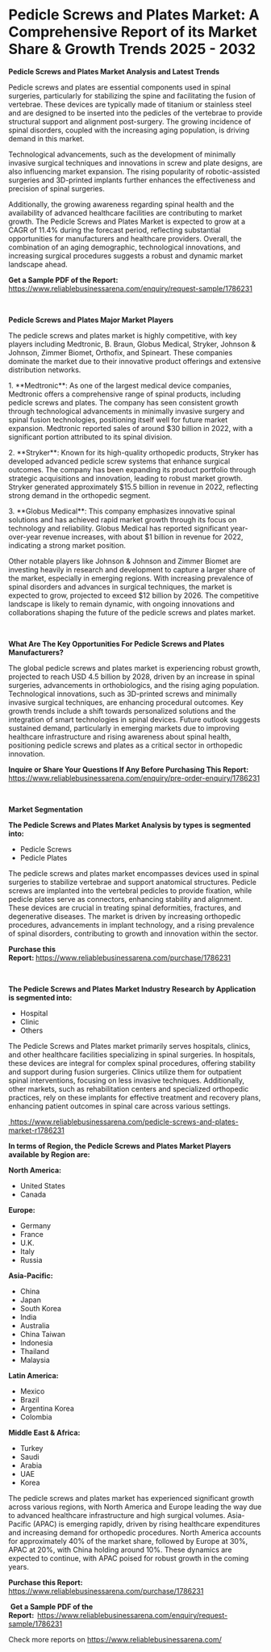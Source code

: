<p><h1>Pedicle Screws and Plates Market: A Comprehensive Report of its Market Share & Growth Trends 2025 - 2032</h1></p><p><strong>Pedicle Screws and Plates Market Analysis and Latest Trends</strong></p>
<p><p>Pedicle screws and plates are essential components used in spinal surgeries, particularly for stabilizing the spine and facilitating the fusion of vertebrae. These devices are typically made of titanium or stainless steel and are designed to be inserted into the pedicles of the vertebrae to provide structural support and alignment post-surgery. The growing incidence of spinal disorders, coupled with the increasing aging population, is driving demand in this market. </p><p>Technological advancements, such as the development of minimally invasive surgical techniques and innovations in screw and plate designs, are also influencing market expansion. The rising popularity of robotic-assisted surgeries and 3D-printed implants further enhances the effectiveness and precision of spinal surgeries. </p><p>Additionally, the growing awareness regarding spinal health and the availability of advanced healthcare facilities are contributing to market growth. The Pedicle Screws and Plates Market is expected to grow at a CAGR of 11.4% during the forecast period, reflecting substantial opportunities for manufacturers and healthcare providers. Overall, the combination of an aging demographic, technological innovations, and increasing surgical procedures suggests a robust and dynamic market landscape ahead.</p></p>
<p><strong>Get a Sample PDF of the Report:&nbsp;</strong> <a href="https://www.reliablebusinessarena.com/enquiry/request-sample/1786231?utm_campaign=3566&utm_medium=2&utm_source=Github&utm_content=ia&utm_term=25032025&utm_id=pedicle-screws-and-plates">https://www.reliablebusinessarena.com/enquiry/request-sample/1786231</a></p>
<p>&nbsp;</p>
<p><strong>Pedicle Screws and Plates Major Market Players</strong></p>
<p><p>The pedicle screws and plates market is highly competitive, with key players including Medtronic, B. Braun, Globus Medical, Stryker, Johnson & Johnson, Zimmer Biomet, Orthofix, and Spineart. These companies dominate the market due to their innovative product offerings and extensive distribution networks.</p><p>1. **Medtronic**: As one of the largest medical device companies, Medtronic offers a comprehensive range of spinal products, including pedicle screws and plates. The company has seen consistent growth through technological advancements in minimally invasive surgery and spinal fusion technologies, positioning itself well for future market expansion. Medtronic reported sales of around $30 billion in 2022, with a significant portion attributed to its spinal division.</p><p>2. **Stryker**: Known for its high-quality orthopedic products, Stryker has developed advanced pedicle screw systems that enhance surgical outcomes. The company has been expanding its product portfolio through strategic acquisitions and innovation, leading to robust market growth. Stryker generated approximately $15.5 billion in revenue in 2022, reflecting strong demand in the orthopedic segment.</p><p>3. **Globus Medical**: This company emphasizes innovative spinal solutions and has achieved rapid market growth through its focus on technology and reliability. Globus Medical has reported significant year-over-year revenue increases, with about $1 billion in revenue for 2022, indicating a strong market position.</p><p>Other notable players like Johnson & Johnson and Zimmer Biomet are investing heavily in research and development to capture a larger share of the market, especially in emerging regions. With increasing prevalence of spinal disorders and advances in surgical techniques, the market is expected to grow, projected to exceed $12 billion by 2026. The competitive landscape is likely to remain dynamic, with ongoing innovations and collaborations shaping the future of the pedicle screws and plates market.</p></p>
<p>&nbsp;</p>
<p><strong>What Are The Key Opportunities For Pedicle Screws and Plates Manufacturers?</strong></p>
<p><p>The global pedicle screws and plates market is experiencing robust growth, projected to reach USD 4.5 billion by 2028, driven by an increase in spinal surgeries, advancements in orthobiologics, and the rising aging population. Technological innovations, such as 3D-printed screws and minimally invasive surgical techniques, are enhancing procedural outcomes. Key growth trends include a shift towards personalized solutions and the integration of smart technologies in spinal devices. Future outlook suggests sustained demand, particularly in emerging markets due to improving healthcare infrastructure and rising awareness about spinal health, positioning pedicle screws and plates as a critical sector in orthopedic innovation.</p></p>
<p><strong>Inquire or Share Your Questions If Any Before Purchasing This Report:</strong> <a href="https://www.reliablebusinessarena.com/enquiry/pre-order-enquiry/1786231?utm_campaign=3566&utm_medium=2&utm_source=Github&utm_content=ia&utm_term=25032025&utm_id=pedicle-screws-and-plates">https://www.reliablebusinessarena.com/enquiry/pre-order-enquiry/1786231</a></p>
<p>&nbsp;</p>
<p><strong>Market Segmentation</strong></p>
<p><strong>The Pedicle Screws and Plates Market Analysis by types is segmented into:</strong></p>
<p><ul><li>Pedicle Screws</li><li>Pedicle Plates</li></ul></p>
<p><p>The pedicle screws and plates market encompasses devices used in spinal surgeries to stabilize vertebrae and support anatomical structures. Pedicle screws are implanted into the vertebral pedicles to provide fixation, while pedicle plates serve as connectors, enhancing stability and alignment. These devices are crucial in treating spinal deformities, fractures, and degenerative diseases. The market is driven by increasing orthopedic procedures, advancements in implant technology, and a rising prevalence of spinal disorders, contributing to growth and innovation within the sector.</p></p>
<p><strong>Purchase this Report:&nbsp;</strong><a href="https://www.reliablebusinessarena.com/purchase/1786231?utm_campaign=3566&utm_medium=2&utm_source=Github&utm_content=ia&utm_term=25032025&utm_id=pedicle-screws-and-plates">https://www.reliablebusinessarena.com/purchase/1786231</a></p>
<p>&nbsp;</p>
<p><strong>The Pedicle Screws and Plates Market Industry Research by Application is segmented into:</strong></p>
<p><ul><li>Hospital</li><li>Clinic</li><li>Others</li></ul></p>
<p><p>The Pedicle Screws and Plates market primarily serves hospitals, clinics, and other healthcare facilities specializing in spinal surgeries. In hospitals, these devices are integral for complex spinal procedures, offering stability and support during fusion surgeries. Clinics utilize them for outpatient spinal interventions, focusing on less invasive techniques. Additionally, other markets, such as rehabilitation centers and specialized orthopedic practices, rely on these implants for effective treatment and recovery plans, enhancing patient outcomes in spinal care across various settings.</p></p>
<p><a href="https://www.reliablebusinessarena.com/pedicle-screws-and-plates-market-r1786231?utm_campaign=3566&utm_medium=2&utm_source=Github&utm_content=ia&utm_term=25032025&utm_id=pedicle-screws-and-plates">&nbsp;https://www.reliablebusinessarena.com/pedicle-screws-and-plates-market-r1786231</a></p>
<p><strong>In terms of Region, the Pedicle Screws and Plates Market Players available by Region are:</strong></p>
<p>
    <p> <strong> North America: </strong>
        <ul>
            <li>United States</li>
            <li>Canada</li>
        </ul>
        </p> 
    <p> <strong> Europe: </strong>
        <ul>
            <li>Germany</li>
            <li>France</li>
            <li>U.K.</li>
            <li>Italy</li>
            <li>Russia</li>
        </ul>
        </p> 
    <p> <strong> Asia-Pacific: </strong>
        <ul>
            <li>China</li>
            <li>Japan</li>
            <li>South Korea</li>
            <li>India</li>
            <li>Australia</li>
            <li>China Taiwan</li>
            <li>Indonesia</li>
            <li>Thailand</li>
            <li>Malaysia</li>
        </ul>
        </p> 
    <p> <strong> Latin America: </strong>
        <ul>
            <li>Mexico</li>
            <li>Brazil</li>
            <li>Argentina Korea</li>
            <li>Colombia</li>
        </ul>
        </p> 
    <p> <strong> Middle East & Africa: </strong>
        <ul>
            <li>Turkey</li>
            <li>Saudi</li>
            <li>Arabia</li>
            <li>UAE</li>
            <li>Korea</li>
        </ul>
    </p>
    </p>
<p><p>The pedicle screws and plates market has experienced significant growth across various regions, with North America and Europe leading the way due to advanced healthcare infrastructure and high surgical volumes. Asia-Pacific (APAC) is emerging rapidly, driven by rising healthcare expenditures and increasing demand for orthopedic procedures. North America accounts for approximately 40% of the market share, followed by Europe at 30%, APAC at 20%, with China holding around 10%. These dynamics are expected to continue, with APAC poised for robust growth in the coming years.</p></p>
<p><strong>Purchase this Report: </strong><a href="https://www.reliablebusinessarena.com/purchase/1786231?utm_campaign=3566&utm_medium=2&utm_source=Github&utm_content=ia&utm_term=25032025&utm_id=pedicle-screws-and-plates">https://www.reliablebusinessarena.com/purchase/1786231</a></p>
<p>&nbsp;<strong>Get a Sample PDF of the Report:&nbsp;&nbsp;</strong><a href="https://www.reliablebusinessarena.com/enquiry/request-sample/1786231?utm_campaign=3566&utm_medium=2&utm_source=Github&utm_content=ia&utm_term=25032025&utm_id=pedicle-screws-and-plates">https://www.reliablebusinessarena.com/enquiry/request-sample/1786231</a></p>
<p><strong></strong></p>
<p>Check more reports on <a href="https://www.reliablebusinessarena.com/?utm_campaign=3566&utm_medium=2&utm_source=Github&utm_content=ia&utm_term=25032025&utm_id=pedicle-screws-and-plates">https://www.reliablebusinessarena.com/</a></p>